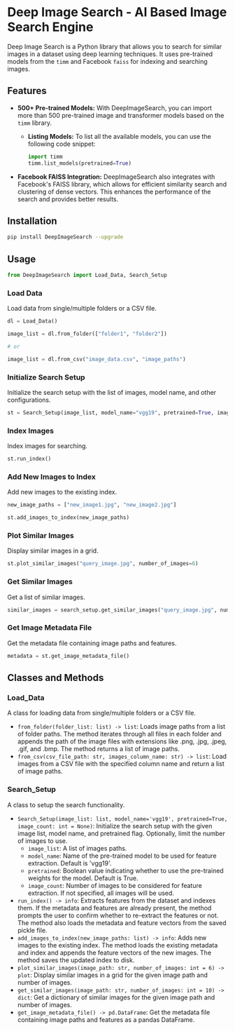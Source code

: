 # Deep Image Search - AI Based Image Search Engine

Deep Image Search is a Python library that allows you to search for similar images in a dataset using deep learning techniques. It uses pre-trained models from the `timm` and Facebook `faiss` for indexing and searching images.

## Features

- **500+ Pre-trained Models:** With DeepImageSearch, you can import more than 500 pre-trained image and transformer models based on the `timm` library. 
    - **Listing Models:** To list all the available models, you can use the following code snippet:

        ```python
        import timm
        timm.list_models(pretrained=True)
        ```

- **Facebook FAISS Integration:** DeepImageSearch also integrates with Facebook's FAISS library, which allows for efficient similarity search and clustering of dense vectors. This enhances the performance of the search and provides better results.

## Installation

```bash
pip install DeepImageSearch --upgrade
```

## Usage

```python
from DeepImageSearch import Load_Data, Search_Setup
```

### Load Data

Load data from single/multiple folders or a CSV file.

```python
dl = Load_Data()

image_list = dl.from_folder(["folder1", "folder2"])

# or

image_list = dl.from_csv("image_data.csv", "image_paths")
```

### Initialize Search Setup

Initialize the search setup with the list of images, model name, and other configurations.

```python
st = Search_Setup(image_list, model_name="vgg19", pretrained=True, image_count=None)
```

### Index Images

Index images for searching.

```python
st.run_index()
```

### Add New Images to Index

Add new images to the existing index.

```python
new_image_paths = ["new_image1.jpg", "new_image2.jpg"]

st.add_images_to_index(new_image_paths)
```

### Plot Similar Images

Display similar images in a grid.

```python
st.plot_similar_images("query_image.jpg", number_of_images=6)
```

### Get Similar Images

Get a list of similar images.

```python
similar_images = search_setup.get_similar_images("query_image.jpg", number_of_images=10)
```

### Get Image Metadata File

Get the metadata file containing image paths and features.

```python
metadata = st.get_image_metadata_file()
```

## Classes and Methods

### Load_Data

A class for loading data from single/multiple folders or a CSV file.

- `from_folder(folder_list: list) -> list`: Loads image paths from a list of folder paths. The method iterates through all files in each folder and appends the path of the image files with extensions like .png, .jpg, .jpeg, .gif, and .bmp. The method returns a list of image paths.
- `from_csv(csv_file_path: str, images_column_name: str) -> list`: Load images from a CSV file with the specified column name and return a list of image paths.

### Search_Setup

A class to setup the search functionality.

- `Search_Setup(image_list: list, model_name='vgg19', pretrained=True, image_count: int = None)`: Initialize the search setup with the given image list, model name, and pretrained flag. Optionally, limit the number of images to use.
    - `image_list`: A list of images paths.
    - `model_name`: Name of the pre-trained model to be used for feature extraction. Default is 'vgg19'.
    - `pretrained`: Boolean value indicating whether to use the pre-trained weights for the model. Default is True.
    - `image_count`: Number of images to be considered for feature extraction. If not specified, all images will be used.
- `run_index() -> info`: Extracts features from the dataset and indexes them. If the metadata and features are already present, the method prompts the user to confirm whether to re-extract the features or not. The method also loads the metadata and feature vectors from the saved pickle file.
- `add_images_to_index(new_image_paths: list) -> info`: Adds new images to the existing index. The method loads the existing metadata and index and appends the feature vectors of the new images. The method saves the updated index to disk.
- `plot_similar_images(image_path: str, number_of_images: int = 6) -> plot`: Display similar images in a grid for the given image path and number of images.
- `get_similar_images(image_path: str, number_of_images: int = 10) -> dict`: Get a dictionary of similar images for the given image path and number of images.
- `get_image_metadata_file() -> pd.DataFrame`: Get the metadata file containing image paths and features as a pandas DataFrame.